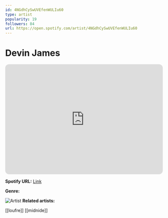 ```yaml
---
id: 4NGdhCySwUVEfenWULIu60
type: artist
popularity: 19
followers: 84
url: https://open.spotify.com/artist/4NGdhCySwUVEfenWULIu60
---
```

# Devin James

<iframe style="border-radius:12px" src="https://open.spotify.com/embed/artist/4NGdhCySwUVEfenWULIu60" width="100%" height="352" frameBorder="0" allowfullscreen="" allow="autoplay; clipboard-write; encrypted-media; fullscreen; picture-in-picture" loading="lazy"></iframe>

**Spotify URL:** [Link](https://open.spotify.com/artist/4NGdhCySwUVEfenWULIu60)

**Genre:** 

![Artist](https://i.scdn.co/image/ab6761610000e5ebd614a7231939a7ef8302490c)
**Related artists:**

[[loufre]]
[[midnide]]
